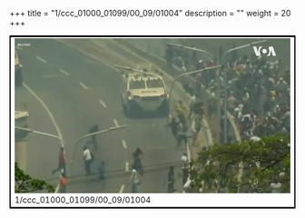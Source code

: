+++
title = "1/ccc_01000_01099/00_09/01004"
description = ""
weight = 20
+++

<table style="border:2px solid black;max-width:800px;max-height:800px;" 
><tr><td>
<img class="center-fit-jpg"
src="/jpg_/aaa_20190430_NxaOmWaI8sI_01003.jpg">
1/ccc_01000_01099/00_09/01004
</img></td></tr></table>
